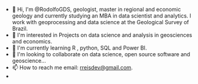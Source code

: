 - 👋 Hi, I'm @RodolfoGDS, geologist, master in regional and economic geology and currently studying an MBA in data scientist and analytics. I work with geoprocessing and data science at the Geological Survey of Brazil.
- 👀 I'm interested in Projects on data science and analysis in geosciences and economics.
- 🌱 I'm currently learning R , python, SQL and Power BI.
- 💞️ I'm looking to collaborate on data science, open source software and geoscience...
- 📫 How to reach me email: rreisdev@gmail.com. 
- 
<!---
RodolfoGDS/RodolfoGDS is a ✨ special ✨ repository because its `README.md` (this file) appears on your GitHub profile.
You can click the Preview link to take a look at your changes.
--->
